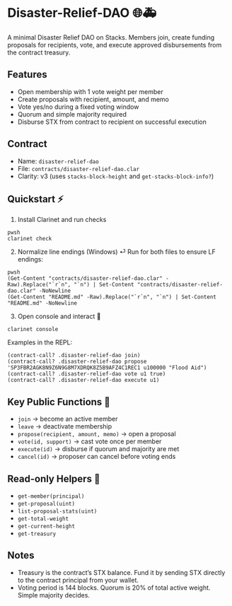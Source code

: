 # Disaster-Relief-DAO 🌐🚑

A minimal Disaster Relief DAO on Stacks. Members join, create funding proposals for recipients, vote, and execute approved disbursements from the contract treasury.

## Features
- Open membership with 1 vote weight per member
- Create proposals with recipient, amount, and memo
- Vote yes/no during a fixed voting window
- Quorum and simple majority required
- Disburse STX from contract to recipient on successful execution

## Contract
- Name: `disaster-relief-dao`
- File: `contracts/disaster-relief-dao.clar`
- Clarity: v3 (uses `stacks-block-height` and `get-stacks-block-info?`)

## Quickstart ⚡
1) Install Clarinet and run checks
```
pwsh
clarinet check
```

2) Normalize line endings (Windows) ⏎
Run for both files to ensure LF endings:
```
pwsh
(Get-Content "contracts/disaster-relief-dao.clar" -Raw).Replace("`r`n", "`n") | Set-Content "contracts/disaster-relief-dao.clar" -NoNewline
(Get-Content "README.md" -Raw).Replace("`r`n", "`n") | Set-Content "README.md" -NoNewline
```

3) Open console and interact 🧪
```
clarinet console
```
Examples in the REPL:
```
(contract-call? .disaster-relief-dao join)
(contract-call? .disaster-relief-dao propose 'SP3FBR2AGK8N9Z6N9G8M7XDRQK8Z5B9AFZ4C1REC1 u100000 "Flood Aid")
(contract-call? .disaster-relief-dao vote u1 true)
(contract-call? .disaster-relief-dao execute u1)
```

## Key Public Functions 🔑
- `join` -> become an active member
- `leave` -> deactivate membership
- `propose(recipient, amount, memo)` -> open a proposal
- `vote(id, support)` -> cast vote once per member
- `execute(id)` -> disburse if quorum and majority are met
- `cancel(id)` -> proposer can cancel before voting ends

## Read-only Helpers 🧭
- `get-member(principal)`
- `get-proposal(uint)`
- `list-proposal-stats(uint)`
- `get-total-weight`
- `get-current-height`
- `get-treasury`

## Notes
- Treasury is the contract’s STX balance. Fund it by sending STX directly to the contract principal from your wallet.
- Voting period is 144 blocks. Quorum is 20% of total active weight. Simple majority decides.
